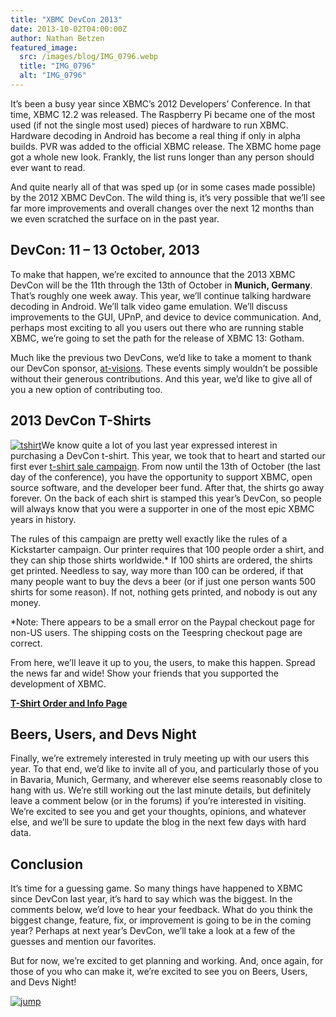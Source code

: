 ```yaml
---
title: "XBMC DevCon 2013"
date: 2013-10-02T04:00:00Z
author: Nathan Betzen
featured_image:
  src: /images/blog/IMG_0796.webp
  title: "IMG_0796"
  alt: "IMG_0796"
---
```


It’s been a busy year since XBMC’s 2012 Developers’ Conference. In that time, XBMC 12.2 was released. The Raspberry Pi became one of the most used (if not the single most used) pieces of hardware to run XBMC. Hardware decoding in Android has become a real thing if only in alpha builds. PVR was added to the official XBMC release. The XBMC home page got a whole new look. Frankly, the list runs longer than any person should ever want to read.

And quite nearly all of that was sped up (or in some cases made possible) by the 2012 XBMC DevCon. The wild thing is, it’s very possible that we’ll see far more improvements and overall changes over the next 12 months than we even scratched the surface on in the past year.

## DevCon: 11 – 13 October, 2013

To make that happen, we’re excited to announce that the 2013 XBMC DevCon will be the 11th through the 13th of October in **Munich, Germany**. That’s roughly one week away. This year, we’ll continue talking hardware decoding in Android. We’ll talk video game emulation. We’ll discuss improvements to the GUI, UPnP, and device to device communication. And, perhaps most exciting to all you users out there who are running stable XBMC, we’re going to set the path for the release of XBMC 13: Gotham.

Much like the previous two DevCons, we’d like to take a moment to thank our DevCon sponsor, [at-visions](https://www.at-visions.com/ "at-visions"). These events simply wouldn’t be possible without their generous contributions. And this year, we’d like to give all of you a new option of contributing too.

## 2013 DevCon T-Shirts

[![tshirt](/sites/default/files/uploads/tshirt.webp)](https://teespring.com/xbmcdevcon2013)We know quite a lot of you last year expressed interest in purchasing a DevCon t-shirt. This year, we took that to heart and started our first ever [t-shirt sale campaign](https://teespring.com/xbmcdevcon2013 "XBMC t-shirt sale"). From now until the 13th of October (the last day of the conference), you have the opportunity to support XBMC, open source software, and the developer beer fund. After that, the shirts go away forever. On the back of each shirt is stamped this year’s DevCon, so people will always know that you were a supporter in one of the most epic XBMC years in history.

The rules of this campaign are pretty well exactly like the rules of a Kickstarter campaign. Our printer requires that 100 people order a shirt, and they can ship those shirts worldwide.\* If 100 shirts are ordered, the shirts get printed. Needless to say, way more than 100 can be ordered, if that many people want to buy the devs a beer (or if just one person wants 500 shirts for some reason). If not, nothing gets printed, and nobody is out any money.

\*Note: There appears to be a small error on the Paypal checkout page for non-US users. The shipping costs on the Teespring checkout page are correct.

From here, we’ll leave it up to you, the users, to make this happen. Spread the news far and wide! Show your friends that you supported the development of XBMC.

**[T-Shirt Order and Info Page](https://teespring.com/xbmcdevcon2013 "XBMC DevCon 2013 Shirts Campaign")**

## Beers, Users, and Devs Night

Finally, we’re extremely interested in truly meeting up with our users this year. To that end, we’d like to invite all of you, and particularly those of you in Bavaria, Munich, Germany, and wherever else seems reasonably close to hang with us. We’re still working out the last minute details, but definitely leave a comment below (or in the forums) if you’re interested in visiting. We’re excited to see you and get your thoughts, opinions, and whatever else, and we’ll be sure to update the blog in the next few days with hard data.

## Conclusion

It’s time for a guessing game. So many things have happened to XBMC since DevCon last year, it’s hard to say which was the biggest. In the comments below, we’d love to hear your feedback. What do you think the biggest change, feature, fix, or improvement is going to be in the coming year? Perhaps at next year’s DevCon, we’ll take a look at a few of the guesses and mention our favorites.

But for now, we’re excited to get planning and working. And, once again, for those of you who can make it, we’re excited to see you on Beers, Users, and Devs Night!

[![jump](/sites/default/files/uploads/jump.webp)](/sites/default/files/uploads/jump.webp)
